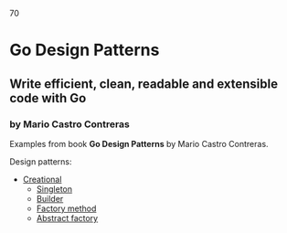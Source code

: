70
# Go Design Patterns
## Write efficient, clean, readable and extensible code with Go
### by Mario Castro Contreras
Examples from book **Go Design Patterns** by Mario Castro Contreras.

Design patterns:

 - [Creational](creational)
   - [Singleton](creational/singleton)
   - [Builder](creational/builder)
   - [Factory method](creational/factory_method)
   - [Abstract factory](creational/abstract_factory)
